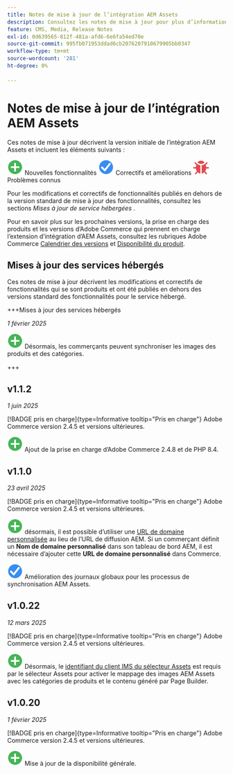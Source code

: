 ```yaml
---
title: Notes de mise à jour de l’intégration AEM Assets
description: Consultez les notes de mise à jour pour plus d’informations sur toutes les versions de l’intégration AEM Assets.
feature: CMS, Media, Release Notes
exl-id: 0d639565-812f-481a-afd6-6e6fa54ed70e
source-git-commit: 995fb071953ddad6cb2076207910679905bb0347
workflow-type: tm+mt
source-wordcount: '281'
ht-degree: 0%

---
```


# Notes de mise à jour de l’intégration AEM Assets

Ces notes de mise à jour décrivent la version initiale de l’intégration AEM Assets et incluent les éléments suivants :

![Nouveau](../assets/new.svg) Nouvelles fonctionnalités
![Correction d’un problème](../assets/fix.svg) Correctifs et améliorations
![Problème connu](../assets/bug.svg) Problèmes connus

Pour les modifications et correctifs de fonctionnalités publiés en dehors de la version standard de mise à jour des fonctionnalités, consultez les sections _Mises à jour de service hébergées_ .

Pour en savoir plus sur les prochaines versions, la prise en charge des produits et les versions d’Adobe Commerce qui prennent en charge l’extension d’intégration d’AEM Assets, consultez les rubriques Adobe Commerce [Calendrier des versions](https://experienceleague.adobe.com/fr/docs/commerce-operations/release/planning/schedule) et [Disponibilité du produit](https://experienceleague.adobe.com/fr/docs/commerce-operations/release/product-availability).

## Mises à jour des services hébergés

Ces notes de mise à jour décrivent les modifications et correctifs de fonctionnalités qui se sont produits et ont été publiés en dehors des versions standard des fonctionnalités pour le service hébergé.

+++Mises à jour des services hébergés

_1 février 2025_

![Nouvel événement](../assets/new.svg) Désormais, les commerçants peuvent synchroniser les images des produits et des catégories.

+++

## v1.1.2

_1 juin 2025_

[!BADGE pris en charge]{type=Informative tooltip="Pris en charge"} Adobe Commerce version 2.4.5 et versions ultérieures.

![Nouveau problème](../assets/new.svg)<!-- Issue ACAP-1041 --> Ajout de la prise en charge d’Adobe Commerce 2.4.8 et de PHP 8.4.

## v1.1.0

_23 avril 2025_

[!BADGE pris en charge]{type=Informative tooltip="Pris en charge"} Adobe Commerce version 2.4.5 et versions ultérieures.

![Nouveau problème ](../assets/new.svg)<!-- Issue ACAP-955 --> désormais, il est possible d’utiliser une [URL de domaine personnalisée](https://experienceleague.adobe.com/fr/docs/commerce/aem-assets-integration/get-started/setup-synchronization#optional-configure-the-custom-domain-url) au lieu de l’URL de diffusion AEM. Si un commerçant définit un **Nom de domaine personnalisé** dans son tableau de bord AEM, il est nécessaire d’ajouter cette **URL de domaine personnalisé** dans Commerce.

![Correction d’un problème](../assets/fix.svg)<!-- Issue ACAP-987 --> Amélioration des journaux globaux pour les processus de synchronisation AEM Assets.

## v1.0.22

_12 mars 2025_

[!BADGE pris en charge]{type=Informative tooltip="Pris en charge"} Adobe Commerce version 2.4.5 et versions ultérieures.

![Nouveau problème](../assets/new.svg)<!-- Issue ACAP-xx --> Désormais, le [identifiant du client IMS du sélecteur Assets](https://experienceleague.adobe.com/fr/docs/commerce/aem-assets-integration/get-started/setup-synchronization) est requis par le sélecteur Assets pour activer le mappage des images AEM Assets avec les catégories de produits et le contenu généré par Page Builder.

## v1.0.20

_1 février 2025_

[!BADGE pris en charge]{type=Informative tooltip="Pris en charge"} Adobe Commerce version 2.4.5 et versions ultérieures.

![Nouvelle](../assets/new.svg)<!-- Issue ACAP-xx --> Mise à jour de la disponibilité générale.
